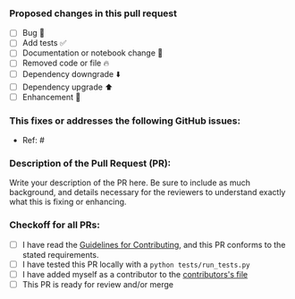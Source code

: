 ### Proposed changes in this pull request

- [ ] Bug :bug:
- [ ] Add tests :white_check_mark:
- [ ] Documentation or notebook change :memo:
- [ ] Removed code or file :fire:
- [ ] Dependency downgrade :arrow_down:
- [ ] Dependency upgrade :arrow_up:
- [ ] Enhancement :art:

### This fixes or addresses the following GitHub issues:

- Ref: #

### Description of the Pull Request (PR):

Write your description of the PR here. Be sure to include as much background,
and details necessary for the reviewers to understand exactly what this is
fixing or enhancing.


### Checkoff for all PRs:

- [ ] I have read the [Guidelines for Contributing](https://github.com/bneron/grep_vcf/blob/master/CONTRIBUTING.md), and this PR conforms to the stated requirements.
- [ ] I have tested this PR locally with a `python tests/run_tests.py`
- [ ] I have added myself as a contributor to the [contributors's file](https://github.com/bneron/grep_vcf/blob/master/CONTRIBUTORS.md)
- [ ] This PR is ready for review and/or merge

